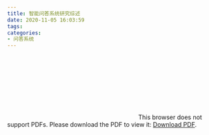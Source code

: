 ```yaml
---
title: 智能问答系统研究综述
date: 2020-11-05 16:03:59
tags:
categories:
- 问答系统
---
```

<object data="https://cslt.riit.tsinghua.edu.cn/mediawiki/images/5/56/2016-03-06_Intellegent_QA_system.pdf" type="application/pdf" width="800px" height="700px"> 
    <embed src="https://cslt.riit.tsinghua.edu.cn/mediawiki/images/5/56/2016-03-06_Intellegent_QA_system.pdf"> 
     This browser does not support PDFs. Please download the PDF to view it: <a href="http://cslt.riit.tsinghua.edu.cn/mediawiki/images/5/56/2016-03-06_Intellegent_QA_system.pdf">Download PDF</a>.</p> 
    </embed> 
</object> 